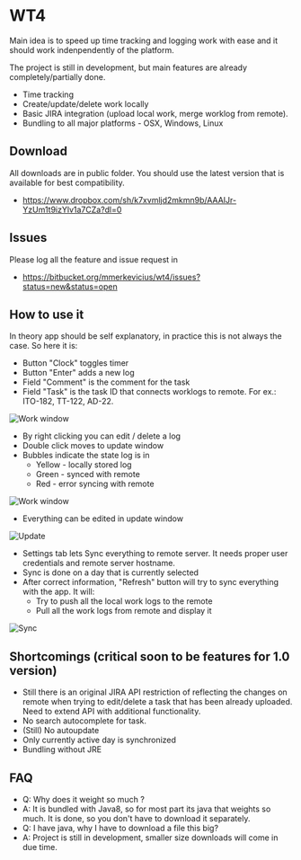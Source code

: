 # WT4

Main idea is to speed up time tracking and logging work with ease and it should work indenpendently of the platform. 

The project is still in development, but main features are already completely/partially done. 

* Time tracking
* Create/update/delete work locally
* Basic JIRA integration (upload local work, merge worklog from remote).
* Bundling to all major platforms - OSX, Windows, Linux

## Download

All downloads are in public folder. You should use the latest version that is available for best compatibility. 

* https://www.dropbox.com/sh/k7xvmljd2mkmn9b/AAAIJr-YzUm1t9izYlv1a7CZa?dl=0

## Issues

Please log all the feature and issue request in 

* https://bitbucket.org/mmerkevicius/wt4/issues?status=new&status=open

## How to use it

In theory app should be self explanatory, in practice this is not always the case. So here it is:

* Button "Clock" toggles timer
* Button "Enter" adds a new log
* Field "Comment" is the comment for the task
* Field "Task" is the task ID that connects worklogs to remote. For ex.: ITO-182, TT-122, AD-22.

![Work window](https://bitbucket.org/mmerkevicius/wt4/raw/master/img/Screenshot_2015-11-30_00.30.43.png)

* By right clicking you can edit / delete a log
* Double click moves to update window
* Bubbles indicate the state log is in
	* Yellow - locally stored log
	* Green - synced with remote
	* Red - error syncing with remote

![Work window](https://bitbucket.org/mmerkevicius/wt4/raw/master/img/Screenshot_2015-11-30_00.35.40.png)

* Everything can be edited in update window

![Update](https://bitbucket.org/mmerkevicius/wt4/raw/master/img/Screenshot_2015-11-30_00.40.09.png)

* Settings tab lets Sync everything to remote server. It needs proper user credentials and remote server hostname. 
* Sync is done on a day that is currently selected
* After correct information, "Refresh" button will try to sync everything with the app. It will:
	* Try to push all the local work logs to the remote
	* Pull all the work logs from remote and display it

![Sync](https://bitbucket.org/mmerkevicius/wt4/raw/master/img/Screenshot_2015-11-30_00.45.31.png)


## Shortcomings (critical soon to be features for 1.0 version)

* Still there is an original JIRA API restriction of reflecting the changes on remote when trying to edit/delete a task that has been already uploaded. Need to extend API with additional functionality.
* No search autocomplete for task.
* (Still) No autoupdate
* Only currently active day is synchronized 
* Bundling without JRE


## FAQ

* Q: Why does it weight so much ?
* A: It is bundled with Java8, so for most part its java that weights so much. It is done, so you don't have to download it separately. 
* Q: I have java, why I have to download a file this big? 
* A: Project is still in development, smaller size downloads will come in due time.

	
 


